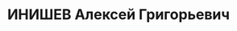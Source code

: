 ---
title: ИНИШЕВ Алексей Григорьевич
description: 'Род. в 1891, Свердловская обл., Краснополянский р-н, д. Инишева [?],
  русский. Проживал: Свердловская обл., г. Ирбит. Овощесовхоз, зоотехник

  Арестован 06.10.1937. Приговор: 20.01.1938 – ВМН. Расстрелян 20.01.1938'
---